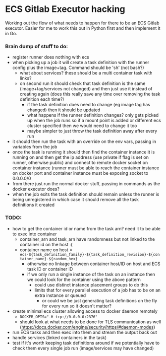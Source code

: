 # ECS Gitlab Executor hacking

Working out the flow of what needs to happen for there to be an ECS Gitlab executor. Easier for me to work this out in Python first and then implement it in Go.

### Brain dump of stuff to do:

- register runner does nothing with ecs
- when picking up a job it will create a task definition with the runner config plus the image+tag. Command should be 'sh' (not bash?)
	- what about services? these should be a multi container task with links?
	- on second run it should check that task definition is the same (image+tag/services not changed) and then just use it instead of creating again (does this really save any time over removing the task definition each time?)
		- if the task definition does need to change (eg image tag has changed) then it should be updated
		- what happens if the runner definition changes? only gets picked up when the job runs so if a mount point is added or different ecs cluster specified then we would need to change it too
		- maybe simpler to just throw the task definition away after every run
- it should then run the task with an override on the env vars, passing in variables from the job
- once the task is running it should then find the container instance it is running on and then get the ip address (use private if flag is set on runner, otherwise public) and connect to remote docker socket on container instance (runner must be able to reach the container instance on docker port and container instance must be exposing socket to 0.0.0.0/0
- from there just run the normal docker stuff, passing in commands as the docker executor does?
- when the job exits the task definition should remain unless the runner is being unregistered in which case it should remove all the task definitions it created

### TODO:

- how to get the container id or name from the task arn? need it to be able to exec into container
    - container_arn and task_arn have randomness but not linked to the container id on the host :(
    - container name on host = `ecs-${task_definition_family}-${task_definition_revision}-${container_name}-${random_hex}`
        - otherwise no linkage between container host/ID on host and ECS task ID or container ID
        - if we only run a single instance of the task on an instance then we could look for the container using the above pattern
            - could use distinct instance placement groups to do this
            - limits that for every parallel execution of a job has to be on an extra instance or queued
                - or could we be just generating task definitions on the fly for every run so it doesn't matter?
- create minimal ecs cluster allowing access to docker daemon remotely
    - `DOCKER_OPTS="-H tcp://0.0.0.0:2376"`
    - should look at what needs to be done for TLS communication as well (https://docs.docker.com/engine/security/https/#daemon-modes)
- run ECS tasks and then exec into them and stream the output back out
- handle services (linked containers in the task)
- test if it's worth keeping task definitions around if we potentially have to check them every single job run (image/services may have changed)
